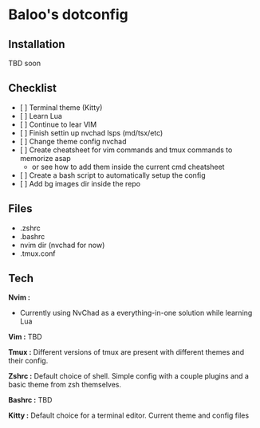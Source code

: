 # Baloo's dotconfig

## Installation

TBD soon

## Checklist

- [ ] Terminal theme (Kitty)
- [ ] Learn Lua
- [ ] Continue to lear VIM
- [ ] Finish settin up nvchad lsps (md/tsx/etc)
- [ ] Change theme config nvchad
- [ ] Create cheatsheet for vim commands and tmux commands to memorize asap
  - or see how to add them inside the current cmd cheatsheet
- [ ] Create a bash script to automatically setup the config
- [ ] Add bg images dir inside the repo

## Files

- .zshrc
- .bashrc
- nvim dir (nvchad for now)
- .tmux.conf

## Tech

**Nvim :**

- Currently using NvChad as a everything-in-one solution while learning Lua

**Vim :**
TBD

**Tmux :**
Different versions of tmux are present with different themes and their config<D-s>.

**Zshrc :**
Default choice of shell. Simple config with a couple plugins and a basic theme from zsh themselves.

**Bashrc :**
TBD

**Kitty :**
Default choice for a terminal editor.
Current theme and config files

